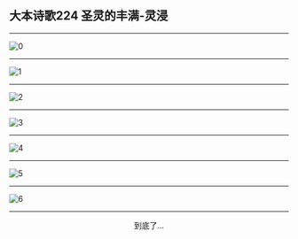 
## 大本诗歌224 圣灵的丰满-灵浸
        
<div id="aplayer0"></div>

---

<img alt="0" data-original="https://cdn.jsdelivr.net/gh/k34869/shi/data/d0223/0">

---

<img alt="1" data-original="https://cdn.jsdelivr.net/gh/k34869/shi/data/d0223/1">

---

<img alt="2" data-original="https://cdn.jsdelivr.net/gh/k34869/shi/data/d0223/2">

---

<img alt="3" data-original="https://cdn.jsdelivr.net/gh/k34869/shi/data/d0223/3">

---

<img alt="4" data-original="https://cdn.jsdelivr.net/gh/k34869/shi/data/d0223/4">

---

<img alt="5" data-original="https://cdn.jsdelivr.net/gh/k34869/shi/data/d0223/5">

---

<img alt="6" data-original="https://cdn.jsdelivr.net/gh/k34869/shi/data/d0223/6">

---

<p style="text-align: center">到底了...</p>

<script src="/js/dist-view.js"></script>

<script>
MAIN.id = 'd0223';
        
const ap0 = new APlayer({
    container: document.getElementById('aplayer0'),
    volume: 1,
    loop: 'none',
    preload: 'none',
    audio: [{
        name: '大本诗歌224.mp3',
        artist: '大本诗歌',
        url: 'https://res.wx.qq.com/voice/getvoice?mediaid=MzI0NTk3MDM5M18yMjQ3NDkwMzUz',
        cover: '/favicon'
    }]
});
</script>
